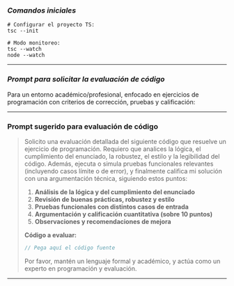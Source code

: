 


### ***Comandos iniciales***
```
# Configurar el proyecto TS:
tsc --init

# Modo monitoreo:
tsc --watch
node --watch

```
---
### ***Prompt para solicitar la evaluación de código***
Para un entorno académico/profesional, enfocado en ejercicios de programación con criterios de corrección, pruebas y calificación:

---

### **Prompt sugerido para evaluación de código**

> Solicito una evaluación detallada del siguiente código que resuelve un ejercicio de programación. Requiero que analices la lógica, el cumplimiento del enunciado, la robustez, el estilo y la legibilidad del código. Además, ejecuta o simula pruebas funcionales relevantes (incluyendo casos límite o de error), y finalmente califica mi solución con una argumentación técnica, siguiendo estos puntos:
>
> 1. **Análisis de la lógica y del cumplimiento del enunciado**
> 2. **Revisión de buenas prácticas, robustez y estilo**
> 3. **Pruebas funcionales con distintos casos de entrada**
> 4. **Argumentación y calificación cuantitativa (sobre 10 puntos)**
> 5. **Observaciones y recomendaciones de mejora**
>>
> **Código a evaluar:**
>
> ```ts
> // Pega aquí el código fuente
> ```
>
> Por favor, mantén un lenguaje formal y académico, y actúa como un experto en programación y evaluación.

---
